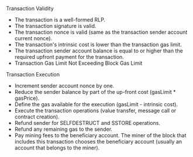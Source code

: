 Transaction Validity

* The transaction is a well-formed RLP.
* The transaction signature is valid.
* The transaction nonce is valid \(same as the transaction sender account current nonce\).
* The transaction's intrinsic cost is lower than the transaction gas limit.
* The transaction sender account balance is equal to or higher than the required upfront payment for the transaction.
* Transaction Gas Limit Not Exceeding Block Gas Limit

Transaction Execution

* Increment sender account nonce by one.
* Reduce the sender balance by part of the up-front cost \(gasLimit \* gasPrice\).
* Define the gas available for the execution \(gasLimit - intrinsic cost\).
* Execute the transaction operations \(value transfer, message call or contract creation\).
* Refund sender for SELFDESTRUCT and SSTORE operations.
* Refund any remaining gas to the sender.
* Pay mining fees to the beneficiary account. The miner of the block that includes this transaction chooses the beneficiary account \(usually an account that belongs to the miner\).



